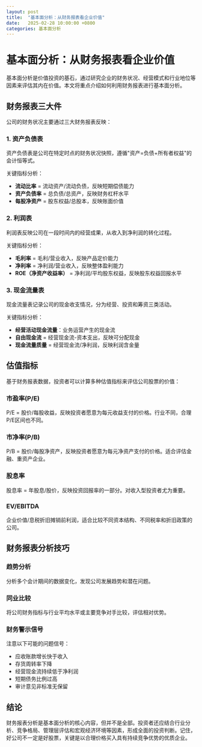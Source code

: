```yaml
---
layout: post
title:  "基本面分析：从财务报表看企业价值"
date:   2025-02-28 10:00:00 +0800
categories: 基本面分析
---
```


# 基本面分析：从财务报表看企业价值

基本面分析是价值投资的基石，通过研究企业的财务状况、经营模式和行业地位等因素来评估其内在价值。本文将重点介绍如何利用财务报表进行基本面分析。

## 财务报表三大件

公司的财务状况主要通过三大财务报表反映：

### 1. 资产负债表

资产负债表是公司在特定时点的财务状况快照，遵循"资产=负债+所有者权益"的会计恒等式。

关键指标分析：
- **流动比率** = 流动资产/流动负债，反映短期偿债能力
- **资产负债率** = 总负债/总资产，反映财务杠杆水平
- **每股净资产** = 股东权益/总股本，反映账面价值

### 2. 利润表

利润表反映公司在一段时间内的经营成果，从收入到净利润的转化过程。

关键指标分析：
- **毛利率** = 毛利/营业收入，反映产品定价能力
- **净利率** = 净利润/营业收入，反映整体盈利能力
- **ROE（净资产收益率）** = 净利润/平均股东权益，反映股东权益回报水平

### 3. 现金流量表

现金流量表记录公司的现金收支情况，分为经营、投资和筹资三类活动。

关键指标分析：
- **经营活动现金流量**：业务运营产生的现金流
- **自由现金流** = 经营现金流-资本支出，反映可分配现金
- **现金流量质量** = 经营现金流/净利润，反映利润含金量

## 估值指标

基于财务报表数据，投资者可以计算多种估值指标来评估公司股票的价值：

### 市盈率(P/E)

P/E = 股价/每股收益，反映投资者愿意为每元收益支付的价格。行业不同，合理P/E区间也不同。

### 市净率(P/B)

P/B = 股价/每股净资产，反映投资者愿意为每元净资产支付的价格。适合评估金融、重资产企业。

### 股息率

股息率 = 年股息/股价，反映投资回报率的一部分。对收入型投资者尤为重要。

### EV/EBITDA

企业价值/息税折旧摊销前利润，适合比较不同资本结构、不同税率和折旧政策的公司。

## 财务报表分析技巧

### 趋势分析

分析多个会计期间的数据变化，发现公司发展趋势和潜在问题。

### 同业比较

将公司财务指标与行业平均水平或主要竞争对手比较，评估相对优势。

### 财务警示信号

注意以下可能的问题信号：
- 应收账款增长快于收入
- 存货周转率下降
- 经营现金流持续低于净利润
- 短期债务比例过高
- 审计意见非标准无保留

## 结论

财务报表分析是基本面分析的核心内容，但并不是全部。投资者还应结合行业分析、竞争格局、管理层评估和宏观经济环境等因素，形成全面的投资判断。记住，好公司不一定是好股票，关键是以合理价格买入具有持续竞争优势的优质企业。 